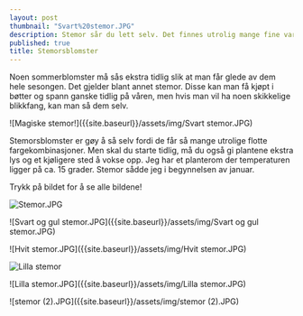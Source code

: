 ```yaml
---
layout: post
thumbnail: "Svart%20stemor.JPG"
description: Stemor sår du lett selv. Det finnes utrolig mange fine varianter.
published: true
title: Stemorsblomster
---
```






Noen sommerblomster må sås ekstra tidlig slik at man får glede av dem hele sesongen. Det gjelder blant annet stemor. Disse kan man få kjøpt i bøtter og spann ganske tidlig på våren, men hvis man vil ha noen skikkelige blikkfang, kan man så dem selv.

![Magiske stemor!]({{site.baseurl}}/assets/img/Svart stemor.JPG)

<!--more-->

Stemorsblomster er gøy å så selv fordi de får så mange utrolige flotte fargekombinasjoner. Men skal du starte tidlig, må du også gi plantene ekstra lys og et kjøligere sted å vokse opp. Jeg har et planterom der temperaturen ligger på ca. 15 grader.  Stemor sådde jeg i begynnelsen av januar.

Trykk på bildet for å se alle bildene!

![Stemor.JPG]({{site.baseurl}}/assets/img/Stemor.JPG)

![Svart og gul stemor.JPG]({{site.baseurl}}/assets/img/Svart og gul stemor.JPG)

![Hvit stemor.JPG]({{site.baseurl}}/assets/img/Hvit stemor.JPG)

![Lilla stemor]({{site.baseurl}}/assets/img/Lilla%20stemor.JPG)

![Lilla stemor.JPG]({{site.baseurl}}/assets/img/Lilla stemor.JPG)

![stemor (2).JPG]({{site.baseurl}}/assets/img/stemor (2).JPG)

